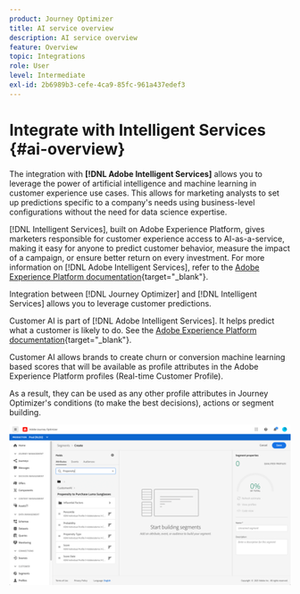 ```yaml
---
product: Journey Optimizer
title: AI service overview
description: AI service overview
feature: Overview
topic: Integrations
role: User
level: Intermediate
exl-id: 2b6989b3-cefe-4ca9-85fc-961a437edef3
---
```

# Integrate with Intelligent Services {#ai-overview}

The integration with **[!DNL Adobe Intelligent Services]** allows you to leverage the power of artificial intelligence and machine learning in customer experience use cases. This allows for marketing analysts to set up predictions specific to a company's needs using business-level configurations without the need for data science expertise.

[!DNL Intelligent Services], built on Adobe Experience Platform, gives marketers responsible for customer experience access to AI-as-a-service, making it easy for anyone to predict customer behavior, measure the impact of a campaign, or ensure better return on every investment. For more information on [!DNL Adobe Intelligent Services], refer to the [Adobe Experience Platform documentation](https://experienceleague.adobe.com/docs/experience-platform/intelligent-services/home.html){target="_blank"}.  

Integration between [!DNL Journey Optimizer] and [!DNL Intelligent Services] allows you to leverage customer predictions.

Customer AI is part of [!DNL Adobe Intelligent Services]. It helps predict what a customer is likely to do. See the [Adobe Experience Platform documentation](https://experienceleague.adobe.com/docs/experience-platform/intelligent-services/customer-ai/overview.html){target="_blank"}.  

Customer AI allows brands to create churn or conversion machine learning based scores that will be available as profile attributes in the Adobe Experience Platform profiles (Real-time Customer Profile).

As a result, they can be used as any other profile attributes in Journey Optimizer's conditions (to make the best decisions), actions or segment building. 

![](../assets/customer-ai.png)

